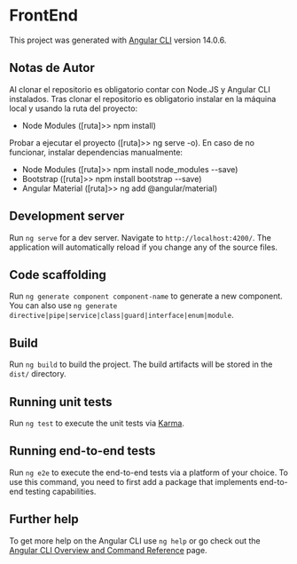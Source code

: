 # FrontEnd

This project was generated with [Angular CLI](https://github.com/angular/angular-cli) version 14.0.6.

## Notas de Autor
Al clonar el repositorio es obligatorio contar con Node.JS y Angular CLI instalados.
Tras clonar el repositorio es obligatorio instalar en la máquina local y usando la ruta del proyecto:
- Node Modules ([ruta]>> npm install)

Probar a ejecutar el proyecto ([ruta]>> ng serve -o). En caso de no funcionar, instalar dependencias manualmente:
- Node Modules ([ruta]>> npm install node_modules --save)
- Bootstrap ([ruta]>> npm install bootstrap --save)
- Angular Material ([ruta]>> ng add @angular/material)

## Development server

Run `ng serve` for a dev server. Navigate to `http://localhost:4200/`. The application will automatically reload if you change any of the source files.

## Code scaffolding

Run `ng generate component component-name` to generate a new component. You can also use `ng generate directive|pipe|service|class|guard|interface|enum|module`.

## Build

Run `ng build` to build the project. The build artifacts will be stored in the `dist/` directory.

## Running unit tests

Run `ng test` to execute the unit tests via [Karma](https://karma-runner.github.io).

## Running end-to-end tests

Run `ng e2e` to execute the end-to-end tests via a platform of your choice. To use this command, you need to first add a package that implements end-to-end testing capabilities.

## Further help

To get more help on the Angular CLI use `ng help` or go check out the [Angular CLI Overview and Command Reference](https://angular.io/cli) page.
